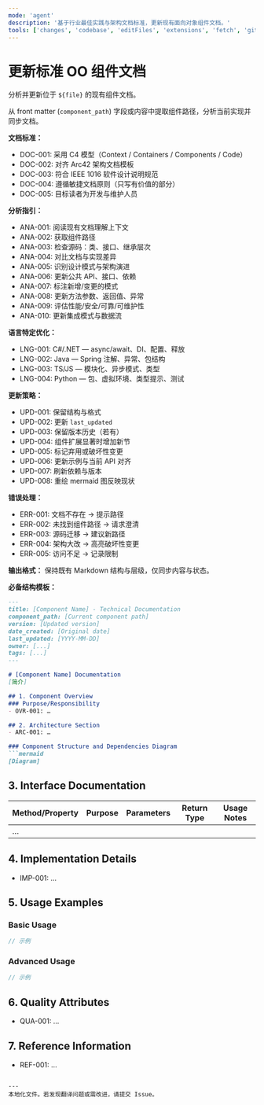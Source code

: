 ```yaml
---
mode: 'agent'
description: '基于行业最佳实践与架构文档标准，更新现有面向对象组件文档。'
tools: ['changes', 'codebase', 'editFiles', 'extensions', 'fetch', 'githubRepo', 'openSimpleBrowser', 'problems', 'runTasks', 'search', 'searchResults', 'terminalLastCommand', 'terminalSelection', 'testFailure', 'usages', 'vscodeAPI']
---
```

# 更新标准 OO 组件文档

分析并更新位于 `${file}` 的现有组件文档。

从 front matter (`component_path`) 字段或内容中提取组件路径，分析当前实现并同步文档。

**文档标准：**
- DOC-001: 采用 C4 模型（Context / Containers / Components / Code）
- DOC-002: 对齐 Arc42 架构文档模板
- DOC-003: 符合 IEEE 1016 软件设计说明规范
- DOC-004: 遵循敏捷文档原则（只写有价值的部分）
- DOC-005: 目标读者为开发与维护人员

**分析指引：**
- ANA-001: 阅读现有文档理解上下文
- ANA-002: 获取组件路径
- ANA-003: 检查源码：类、接口、继承层次
- ANA-004: 对比文档与实现差异
- ANA-005: 识别设计模式与架构演进
- ANA-006: 更新公共 API、接口、依赖
- ANA-007: 标注新增/变更的模式
- ANA-008: 更新方法参数、返回值、异常
- ANA-009: 评估性能/安全/可靠/可维护性
- ANA-010: 更新集成模式与数据流

**语言特定优化：**
- LNG-001: C#/.NET — async/await、DI、配置、释放
- LNG-002: Java — Spring 注解、异常、包结构
- LNG-003: TS/JS — 模块化、异步模式、类型
- LNG-004: Python — 包、虚拟环境、类型提示、测试

**更新策略：**
- UPD-001: 保留结构与格式
- UPD-002: 更新 `last_updated`
- UPD-003: 保留版本历史（若有）
- UPD-004: 组件扩展显著时增加新节
- UPD-005: 标记弃用或破坏性变更
- UPD-006: 更新示例与当前 API 对齐
- UPD-007: 刷新依赖与版本
- UPD-008: 重绘 mermaid 图反映现状

**错误处理：**
- ERR-001: 文档不存在 → 提示路径
- ERR-002: 未找到组件路径 → 请求澄清
- ERR-003: 源码迁移 → 建议新路径
- ERR-004: 架构大改 → 高亮破坏性变更
- ERR-005: 访问不足 → 记录限制

**输出格式：**
保持既有 Markdown 结构与层级，仅同步内容与状态。

**必备结构模板：**
```md
---
title: [Component Name] - Technical Documentation
component_path: [Current component path]
version: [Updated version]
date_created: [Original date]
last_updated: [YYYY-MM-DD]
owner: [...]
tags: [...]
---

# [Component Name] Documentation
[简介]

## 1. Component Overview
### Purpose/Responsibility
- OVR-001: …

## 2. Architecture Section
- ARC-001: …

### Component Structure and Dependencies Diagram
```mermaid
[Diagram]
```

## 3. Interface Documentation
| Method/Property | Purpose | Parameters | Return Type | Usage Notes |
|-----------------|---------|------------|-------------|-------------|
| … | | | | |

## 4. Implementation Details
- IMP-001: …

## 5. Usage Examples
### Basic Usage
```csharp
// 示例
```
### Advanced Usage
```csharp
// 示例
```

## 6. Quality Attributes
- QUA-001: …

## 7. Reference Information
- REF-001: …
```

---
本地化文件。若发现翻译问题或需改进，请提交 Issue。
